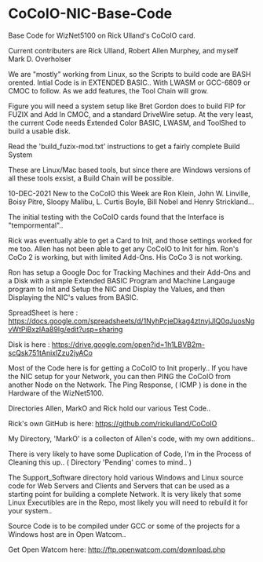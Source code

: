 # CoCoIO-NIC-Base-Code
Base Code for WizNet5100 on Rick Ulland's CoCoIO card.

Current contributers are Rick Ulland, Robert Allen Murphey, and myself Mark D. Overholser


We are "mostly" working from Linux, so the Scripts to build code are BASH orented.
Intial Code is in EXTENDED BASIC..  With LWASM or GCC-6809 or CMOC to follow.
As we add features, the Tool Chain will grow.

Figure you will need a system setup like Bret Gordon does to build FIP for FUZIX 
and Add In CMOC, and a standard DriveWire setup.
At the very least, the current Code needs Extended Color BASIC, LWASM, and ToolShed to build a usable disk.

Read the 'build_fuzix-mod.txt' instructions to get a fairly complete Build System

These are Linux/Mac based tools, but since there are Windows versions of all these tools exsist, a Build Chain will be possible.


10-DEC-2021
New to the CoCoIO this Week are Ron Klein, John W. Linville, Boisy Pitre, Sloopy Malibu, L. Curtis Boyle, Bill Nobel and Henry Strickland...



The initial testing with the CoCoIO cards found that the Interface is "tempormental"..

Rick was eventually able to get a Card to Init, and those settings worked for me too.
Allen has not been able to get any CoCoIO to Init for him.
Ron's CoCo 2 is working, but with limited Add-Ons.  His CoCo 3 is not working.


Ron has setup a Google Doc for Tracking Machines and their Add-Ons and a Disk with a simple Extended BASIC Program and Machine Langauge program to Init and Setup the NIC and Display the Values, and then Displaying the NIC's values from BASIC.

SpreadSheet is here :
https://docs.google.com/spreadsheets/d/1NyhPcjeDkag4ztnvjJlQ0qJuosNgvWtPiBxzlAa89Ig/edit?usp=sharing

Disk is here :
https://drive.google.com/open?id=1h1LBVB2m-scQsk751tAnixlZzu2jyACo



Most of the Code here is for getting a CoCoIO to Init properly..   If you have the NIC setup for your Network, you can then PING the CoCoIO from another Node on the Network.  The Ping Response, ( ICMP ) is done in the Hardware of the WizNet5100.

Directories Allen, MarkO and Rick hold our various Test Code.. 

Rick's own GitHub is here: https://github.com/rickulland/CoCoIO

My Directory, 'MarkO' is a collecton of Allen's code, with my own additions..

There is very likely to have some Duplication of Code, I'm in the Process of Cleaning this up..  ( Directory 'Pending' comes to mind.. )


The Support_Software directory hold various Windows and Linux source code for Web Servers and Clients and Servers that can be used as a starting point for building a complete Network.
It is very likely that some Linux Executibles are in the Repo, most likely you will need to rebuild it for your system..

Source Code is to be compiled under GCC or some of the projects for a Windows host are in Open Watcom..

Get Open Watcom here: http://ftp.openwatcom.com/download.php 



